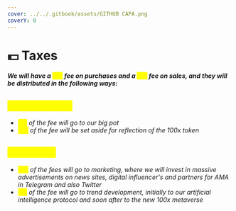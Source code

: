 ```yaml
---
cover: ../../.gitbook/assets/GITHUB CAPA.png
coverY: 0
---
```


# 💵 Taxes

#### _We will have a <mark style="color:yellow;">3%</mark> fee on purchases and a <mark style="color:yellow;">3%</mark> fee on sales, and they will be distributed in the following ways:_

## <mark style="color:yellow;">Purchase fees</mark>

* _<mark style="color:yellow;">**1%**</mark> of the fee will go to our big pot_&#x20;
* _<mark style="color:yellow;">**2%**</mark> of the fee will be set aside for reflection of the 100x token_

## <mark style="color:yellow;">Sales Fees</mark>

* _<mark style="color:yellow;">**2%**</mark> of the fees will go to marketing, where we will invest in massive advertisements on news sites, digital influencer's and partners for AMA in Telegram and also Twitter_
* _<mark style="color:yellow;">**1%**</mark> of the fee will go to trend development, initially to our artificial intelligence protocol and soon after to the new 100x metaverse_
